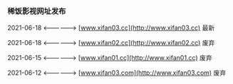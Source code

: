 ### 稀饭影视网址发布

2021-06-18 <------> [www.xifan03.cc](http://www.xifan03.cc) 最新

2021-06-18 <------> [www.xifan02.cc](http://www.xifan02.cc) 废弃

2021-06-15 <------> [www.xifan01.cc](http://www.xifan01.cc) 废弃

2021-06-12 <------> [www.xifan03.com](http://www.xifan03.com) 废弃
